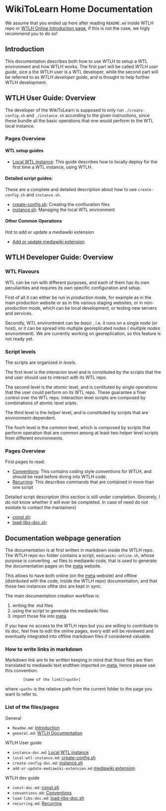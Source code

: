  WikiToLearn Home Documentation
===============================

We assume that you ended up here after reading
`README.md` inside WTLH repo or [WTLH Online Introduction page][WTLH-Online-Intro], if this is not the case, we higly
recommend you to do so!

Introduction
-------------

This documentation describes both how to use WTLH to setup a WTL environment
and how WTLH works. The first part will be called *WTLH user guide*,
sice a the WTLH user is a WTL developer, while the second part will be referred to as *WTLH developer guide*, and is thought to help further WTLH development.

WTLH User Guide: Overview
-------------------------

The developer of the WikiToLearn is supposed to only run `./create-config.sh`
and `./instance.sh` according to the given instructions, since these
bundle all the basic operations that one would perform to the WTL local instance.

### Pages Overview

#### WTL setup guides

* [Local WTL instance](//Local_WikiToLearn_Instance): This guide describes how to locally deploy for the first time a WTL instance, using WTLH.

#### Detailed script guides:
These are a complete and detailed description about how to use `create-config.sh` and `instance.sh`.

* [create-config.sh](//Create_Config_Doc): Creating the confiuration files
* [instance.sh](//Instance_Doc): Managing the local WTL environment

#### Other Common Operations

Hot to add or update a mediawiki extension

* [Add or update mediawiki extension](//Add_Update_Mediawiki_Extension)

WTLH Developer Guide: Overview
------------------------------

### WTL Flavours

WTL can be run with different purposes, and each of them has its own
peculiarities and requires its own specific configuration and setup.

First of all it can either be run in
*production* mode, for example as in the main production website or as in
the various staging websites, or in *non-production* mode, which can be local
development, or testing new servers and services.

Secondly, WTL environtment can be *basic* , i.e. it runs on a single node (or
host), or it can be spread into multiple georeplicated nodes ( *multiple nodes*
environtment).
We are currently working on georeplication, so this feature is not ready yet.

### Script levels

The scripts are organized in *levels*.

The first level is the *interacion* level
and is constituted by the scripts that the end user should use to interact with
its WTL repo.

The second level is the *atomic* level, and is contituted by single operations
that the user could perform on its WTL repo. These guarantee a finer control
over the WTL repo. Interaction level scripts are composed by combinations of
atomic level sripts.

The third level is the *helper* level, and is constituted by scripts that
are environment-dependent.

The fourh level is the *common* level, which is composed by scripts that
perform operation that are common among at least two helper level scripts from
different environments.

### Pages Overview

First pages to read:

* [Conventions](//Conventions): This contains coding style conventions for WTLH, and should be read before diving into WTLH code.
* [Recurring](//Recurring): This describes commands that are contained in more than one script

Detailed script description (this section is still under completion.
Sincerely, I do not know whether it will ever be completed. In case of need do
not esistate to contact the mantainers)

* [const.sh](//Const_Doc):
* [load-libs-doc.sh](//Load_Libs_Doc):

Documentation webpage generation
--------------------------------

The documentation is at first written in markdown inside the WTLH repo.
The WTLH repo `doc` folder contains a script, `mediawiki-online.sh`, whose
purpose is converting `.md` files to mediawiki code, that is used to generate
the documentation pages on the [meta][meta] website.

This allows to have both online (on the [meta][meta] website) and offline (distributed with the code, inside the WTLH repo) documentation, and that these two instances ofthe doc are kept in sync.

The main documentation creation workflow is:

1. writing the .md files
2. using the script to generate the mediawiki files
3. import those file into [meta][meta]

If you have no access to the WTLH repo but you are willing to contribute to its doc, feel free to edit the online pages, every edit will be reviewed and eventually integrated into offline markdown files if considered valuable.

### How to write links in markdown

Markdown link are to be written keeping in mind that those files are then translated to mediawiki text endthen imported on [meta][meta], hence please use this convention:

```
        [name of the link][<path>]
```

where `<path>` is the relative path from the current folder to the page you want to refer to.

### List of the files/pages

General

* `Readme.md`: [Introduction][WTLH-Online-Intro]
* `general.md`: [WTLH Documentation][WTLH-Doc]

WTLH User guide

* `instance-doc.md`: [Local WTL instance][Local-WTL-instance]
* `local-wtl-instance.md`: [create-config.sh][create-config]
* `create-config-doc.md`: [instance.sh][instance]
* `add-or-update-mediawiki-extension.md` [mediawiki extension][mw-extension]

WTLH dev guide

* `const-doc.md`: [const.sh][const]
* `conventions.md`: [Conventions][conventions]
* `load-libs-doc.md`: [load-libs-doc.sh][load-libs-doc]
* `recurring.md`: [Recurring][recurring]

[WTLH-Online-Intro]: http://meta.wikitolearn.org/WikiToLearn_Home
[WTLH-Doc]: http://meta.wikitolearn.org/WikiToLearn_Home/WikitoLearn_Home_Documentation

[Local-WTL-instance]: http://meta.wikitolearn.org/WikiToLearn_Home/WikitoLearn_Home_Documentation/Local_WikiToLearn_Instance
[create-config]: http://meta.wikitolearn.org/WikiToLearn_Home/WikitoLearn_Home_Documentation/Create_Config_Doc
[instance]: http://meta.wikitolearn.org/WikiToLearn_Home/WikitoLearn_Home_Documentation/Instance_Doc
[mw-extension]: http://meta.wikitolearn.org/WikiToLearn_Home/WikitoLearn_Home_Documentation/Add_Update_Mediawiki_Extension

[conventions]: http://meta.wikitolearn.org/WikiToLearn_Home/WikitoLearn_Home_Documentation/Conventions
[recurring]: http://meta.wikitolearn.org/WikiToLearn_Home/WikitoLearn_Home_Documentation/Recurring
[const]: http://meta.wikitolearn.org/WikiToLearn_Home/WikitoLearn_Home_Documentation/Const_Doc
[load-libs-doc]: http://meta.wikitolearn.org/WikiToLearn_Home/WikitoLearn_Home_Documentation/Load_Libs_Doc


[meta]: https://meta.wikitolearn.org
